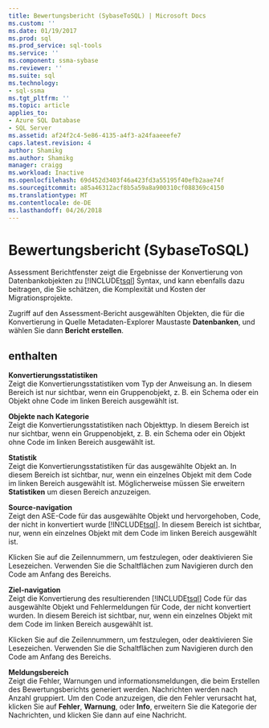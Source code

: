 ```yaml
---
title: Bewertungsbericht (SybaseToSQL) | Microsoft Docs
ms.custom: ''
ms.date: 01/19/2017
ms.prod: sql
ms.prod_service: sql-tools
ms.service: ''
ms.component: ssma-sybase
ms.reviewer: ''
ms.suite: sql
ms.technology:
- sql-ssma
ms.tgt_pltfrm: ''
ms.topic: article
applies_to:
- Azure SQL Database
- SQL Server
ms.assetid: af24f2c4-5e86-4135-a4f3-a24faaeeefe7
caps.latest.revision: 4
author: Shamikg
ms.author: Shamikg
manager: craigg
ms.workload: Inactive
ms.openlocfilehash: 69d452d3403f46a423fd3a55195f40efb2aae74f
ms.sourcegitcommit: a85a46312acf8b5a59a8a900310cf088369c4150
ms.translationtype: MT
ms.contentlocale: de-DE
ms.lasthandoff: 04/26/2018
---
```

# <a name="assessment-report-sybasetosql"></a>Bewertungsbericht (SybaseToSQL)
Assessment Berichtfenster zeigt die Ergebnisse der Konvertierung von Datenbankobjekten zu [!INCLUDE[tsql](../../includes/tsql_md.md)] Syntax, und kann ebenfalls dazu beitragen, die Sie schätzen, die Komplexität und Kosten der Migrationsprojekte.  
  
Zugriff auf den Assessment-Bericht ausgewählten Objekten, die für die Konvertierung in Quelle Metadaten-Explorer Maustaste **Datenbanken**, und wählen Sie dann **Bericht erstellen**.  
  
## <a name="options"></a>enthalten  
**Konvertierungsstatistiken**  
Zeigt die Konvertierungsstatistiken vom Typ der Anweisung an. In diesem Bereich ist nur sichtbar, wenn ein Gruppenobjekt, z. B. ein Schema oder ein Objekt ohne Code im linken Bereich ausgewählt ist.  
  
**Objekte nach Kategorie**  
Zeigt die Konvertierungsstatistiken nach Objekttyp. In diesem Bereich ist nur sichtbar, wenn ein Gruppenobjekt, z. B. ein Schema oder ein Objekt ohne Code im linken Bereich ausgewählt ist.  
  
**Statistik**  
Zeigt die Konvertierungsstatistiken für das ausgewählte Objekt an. In diesem Bereich ist sichtbar, nur, wenn ein einzelnes Objekt mit dem Code im linken Bereich ausgewählt ist. Möglicherweise müssen Sie erweitern **Statistiken** um diesen Bereich anzuzeigen.  
  
**Source-navigation**  
Zeigt den ASE-Code für das ausgewählte Objekt und hervorgehoben, Code, der nicht in konvertiert wurde [!INCLUDE[tsql](../../includes/tsql_md.md)]. In diesem Bereich ist sichtbar, nur, wenn ein einzelnes Objekt mit dem Code im linken Bereich ausgewählt ist.  
  
Klicken Sie auf die Zeilennummern, um festzulegen, oder deaktivieren Sie Lesezeichen. Verwenden Sie die Schaltflächen zum Navigieren durch den Code am Anfang des Bereichs.  
  
**Ziel-navigation**  
Zeigt die Konvertierung des resultierenden [!INCLUDE[tsql](../../includes/tsql_md.md)] Code für das ausgewählte Objekt und Fehlermeldungen für Code, der nicht konvertiert wurden. In diesem Bereich ist sichtbar, nur, wenn ein einzelnes Objekt mit dem Code im linken Bereich ausgewählt ist.  
  
Klicken Sie auf die Zeilennummern, um festzulegen, oder deaktivieren Sie Lesezeichen. Verwenden Sie die Schaltflächen zum Navigieren durch den Code am Anfang des Bereichs.  
  
**Meldungsbereich**  
Zeigt die Fehler, Warnungen und informationsmeldungen, die beim Erstellen des Bewertungsberichts generiert werden. Nachrichten werden nach Anzahl gruppiert. Um den Code anzuzeigen, die den Fehler verursacht hat, klicken Sie auf **Fehler**, **Warnung**, oder **Info**, erweitern Sie die Kategorie der Nachrichten, und klicken Sie dann auf eine Nachricht.  
  
